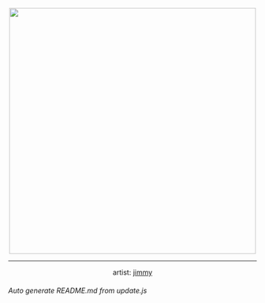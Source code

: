 
<p align="center">
  <img width="500" src="https://nekos.best/api/v2/neko/0461.png">
  <hr/>
  <center>
    artist: <a href="https://www.pixiv.net/en/artworks/89860764">jimmy</a>
  </center>
</p>


###### Auto generate README.md from update.js

